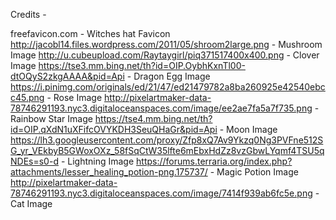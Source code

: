 Credits - 

freefavicon.com - Witches hat Favicon
http://jacobl14.files.wordpress.com/2011/05/shroom2large.png - Mushroom Image
http://u.cubeupload.com/Raytaygirl/piq371517400x400.png - Clover Image
https://tse3.mm.bing.net/th?id=OIP.OybhKxnTl00-dtOQyS2zkgAAAA&pid=Api - Dragon Egg Image
https://i.pinimg.com/originals/ed/21/47/ed21479782a8ba260925e42540ebcc45.png - Rose Image
http://pixelartmaker-data-78746291193.nyc3.digitaloceanspaces.com/image/ee2ae7fa5a7f735.png - Rainbow Star Image
https://tse4.mm.bing.net/th?id=OIP.qXdN1uXFifcOVYKDH3SeuQHaGr&pid=Api - Moon Image
https://lh3.googleusercontent.com/proxy/Zfp8xQ7Av9Ykzq0Ng3PVFne512SG_yr_VEkbyB5GWoxOXz_58fSqCtW35lfte6mEbxHdZz8vzGbwLYqmf4TSU5qNDEs=s0-d - Lightning Image
https://forums.terraria.org/index.php?attachments/lesser_healing_potion-png.175737/ - Magic Potion Image
http://pixelartmaker-data-78746291193.nyc3.digitaloceanspaces.com/image/7414f939ab6fc5e.png - Cat Image

